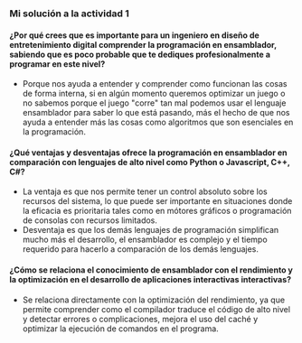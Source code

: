 <!-- El Poder del Bajo Nivel
Enunciado: reflexiona sobre las siguientes preguntas y documenta tus respuestas en tu bitácora:

¿Por qué crees que es importante para un ingeniero en diseño de entretenimiento digital comprender la programación en ensamblador, sabiendo que es poco probable que te dediques profesionalmente a programar en este nivel?

¿Qué ventajas y desventajas ofrece la programación en ensamblador en comparación con lenguajes de alto nivel como Python o Javascript, C++, C#?

¿Cómo se relaciona el conocimiento de ensamblador con el rendimiento y la optimización en el desarrollo de aplicaciones interactivas interactivas?

Entrega: entrada en la bitácora de aprendizaje con la reflexión sobre las preguntas planteadas. -->

### Mi solución a la actividad 1

#### ¿Por qué crees que es importante para un ingeniero en diseño de entretenimiento digital comprender la programación en ensamblador, sabiendo que es poco probable que te dediques profesionalmente a programar en este nivel?

- Porque nos ayuda a entender y comprender como funcionan las cosas de forma interna, si en algún momento queremos optimizar un juego o no sabemos porque el juego "corre" tan mal podemos usar el lenguaje ensamblador para
saber lo que está pasando, más el hecho de que nos ayuda a entender más las cosas como algoritmos que son esenciales en la programación.

#### ¿Qué ventajas y desventajas ofrece la programación en ensamblador en comparación con lenguajes de alto nivel como Python o Javascript, C++, C#?

- La ventaja es que nos permite tener un control absoluto sobre los recursos del sistema, lo que puede ser importante en situaciones donde la eficacia es prioritaria tales como en mótores gráficos o programación de consolas
con recursos limitados.
- Desventaja es que los demás lenguajes de programación simplifican mucho más el desarrollo, el ensamblador es complejo y el tiempo requerido para hacerlo a comparación de los demás lenguajes.

#### ¿Cómo se relaciona el conocimiento de ensamblador con el rendimiento y la optimización en el desarrollo de aplicaciones interactivas interactivas?

- Se relaciona directamente con la optimización del rendimiento, ya que permite comprender como el compilador traduce el código de alto nivel y detectar errores o complicaciones, mejora el uso del caché y optimizar la ejecución de
comandos en el programa.
